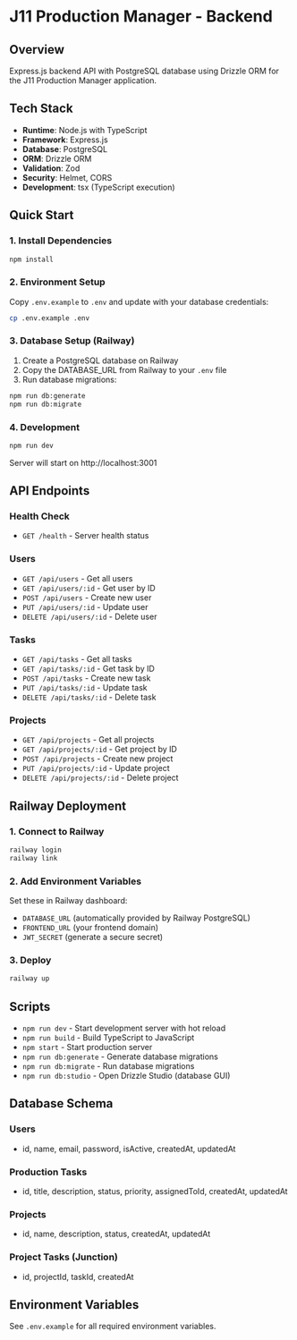 # J11 Production Manager - Backend

## Overview
Express.js backend API with PostgreSQL database using Drizzle ORM for the J11 Production Manager application.

## Tech Stack
- **Runtime**: Node.js with TypeScript
- **Framework**: Express.js
- **Database**: PostgreSQL
- **ORM**: Drizzle ORM
- **Validation**: Zod
- **Security**: Helmet, CORS
- **Development**: tsx (TypeScript execution)

## Quick Start

### 1. Install Dependencies
```bash
npm install
```

### 2. Environment Setup
Copy `.env.example` to `.env` and update with your database credentials:
```bash
cp .env.example .env
```

### 3. Database Setup (Railway)
1. Create a PostgreSQL database on Railway
2. Copy the DATABASE_URL from Railway to your `.env` file
3. Run database migrations:
```bash
npm run db:generate
npm run db:migrate
```

### 4. Development
```bash
npm run dev
```
Server will start on http://localhost:3001

## API Endpoints

### Health Check
- `GET /health` - Server health status

### Users
- `GET /api/users` - Get all users
- `GET /api/users/:id` - Get user by ID
- `POST /api/users` - Create new user
- `PUT /api/users/:id` - Update user
- `DELETE /api/users/:id` - Delete user

### Tasks
- `GET /api/tasks` - Get all tasks
- `GET /api/tasks/:id` - Get task by ID
- `POST /api/tasks` - Create new task
- `PUT /api/tasks/:id` - Update task
- `DELETE /api/tasks/:id` - Delete task

### Projects
- `GET /api/projects` - Get all projects
- `GET /api/projects/:id` - Get project by ID
- `POST /api/projects` - Create new project
- `PUT /api/projects/:id` - Update project
- `DELETE /api/projects/:id` - Delete project

## Railway Deployment

### 1. Connect to Railway
```bash
railway login
railway link
```

### 2. Add Environment Variables
Set these in Railway dashboard:
- `DATABASE_URL` (automatically provided by Railway PostgreSQL)
- `FRONTEND_URL` (your frontend domain)
- `JWT_SECRET` (generate a secure secret)

### 3. Deploy
```bash
railway up
```

## Scripts
- `npm run dev` - Start development server with hot reload
- `npm run build` - Build TypeScript to JavaScript
- `npm start` - Start production server
- `npm run db:generate` - Generate database migrations
- `npm run db:migrate` - Run database migrations
- `npm run db:studio` - Open Drizzle Studio (database GUI)

## Database Schema

### Users
- id, name, email, password, isActive, createdAt, updatedAt

### Production Tasks
- id, title, description, status, priority, assignedToId, createdAt, updatedAt

### Projects
- id, name, description, status, createdAt, updatedAt

### Project Tasks (Junction)
- id, projectId, taskId, createdAt

## Environment Variables
See `.env.example` for all required environment variables.

